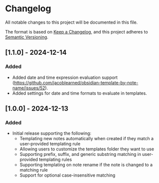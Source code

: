 # Changelog

All notable changes to this project will be documented in this file.

The format is based on [Keep a Changelog](https://keepachangelog.com/en/1.1.0/),
and this project adheres to [Semantic Versioning](https://semver.org/spec/v2.0.0.html).

## [1.1.0] - 2024-12-14

### Added

- Added date and time expression evaluation support (https://github.com/jacoblearned/obsidian-template-by-note-name/issues/52).
- Added settings for date and time formats to evaluate in templates.

## [1.0.0] - 2024-12-13

### Added

- Initial release supporting the following:
    - Templating new notes automatically when created if they match a user-provided templating rule
    - Allowing users to customize the templates folder they want to use
    - Supporting prefix, suffix, and generic substring matching in user-provided templating rules
    - Supporting templating on note rename if the note is changed to a matching rule
    - Support for optional case-insensitive matching
